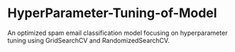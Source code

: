 # HyperParameter-Tuning-of-Model
An optimized spam email classification model focusing on hyperparameter tuning using GridSearchCV and RandomizedSearchCV.
